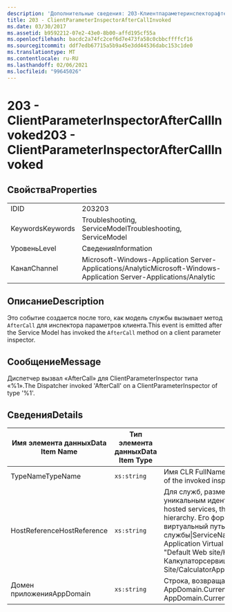 ```yaml
---
description: 'Дополнительные сведения: 203-Клиентпараметеринспекторафтеркаллинвокед'
title: 203 - ClientParameterInspectorAfterCallInvoked
ms.date: 03/30/2017
ms.assetid: b9592212-07e2-43e0-8b00-affd195cf55a
ms.openlocfilehash: bacdc2a74fc2cef6d7e473fa58c0cbbcffffcf16
ms.sourcegitcommit: ddf7edb67715a5b9a45e3dd44536dabc153c1de0
ms.translationtype: MT
ms.contentlocale: ru-RU
ms.lasthandoff: 02/06/2021
ms.locfileid: "99645026"
---
```

# <a name="203---clientparameterinspectoraftercallinvoked"></a><span data-ttu-id="b1b78-103">203 - ClientParameterInspectorAfterCallInvoked</span><span class="sxs-lookup"><span data-stu-id="b1b78-103">203 - ClientParameterInspectorAfterCallInvoked</span></span>

## <a name="properties"></a><span data-ttu-id="b1b78-104">Свойства</span><span class="sxs-lookup"><span data-stu-id="b1b78-104">Properties</span></span>  
  
|||  
|-|-|  
|<span data-ttu-id="b1b78-105">ID</span><span class="sxs-lookup"><span data-stu-id="b1b78-105">ID</span></span>|<span data-ttu-id="b1b78-106">203</span><span class="sxs-lookup"><span data-stu-id="b1b78-106">203</span></span>|  
|<span data-ttu-id="b1b78-107">Keywords</span><span class="sxs-lookup"><span data-stu-id="b1b78-107">Keywords</span></span>|<span data-ttu-id="b1b78-108">Troubleshooting, ServiceModel</span><span class="sxs-lookup"><span data-stu-id="b1b78-108">Troubleshooting, ServiceModel</span></span>|  
|<span data-ttu-id="b1b78-109">Уровень</span><span class="sxs-lookup"><span data-stu-id="b1b78-109">Level</span></span>|<span data-ttu-id="b1b78-110">Сведения</span><span class="sxs-lookup"><span data-stu-id="b1b78-110">Information</span></span>|  
|<span data-ttu-id="b1b78-111">Канал</span><span class="sxs-lookup"><span data-stu-id="b1b78-111">Channel</span></span>|<span data-ttu-id="b1b78-112">Microsoft-Windows-Application Server-Applications/Analytic</span><span class="sxs-lookup"><span data-stu-id="b1b78-112">Microsoft-Windows-Application Server-Applications/Analytic</span></span>|  
  
## <a name="description"></a><span data-ttu-id="b1b78-113">Описание</span><span class="sxs-lookup"><span data-stu-id="b1b78-113">Description</span></span>  

 <span data-ttu-id="b1b78-114">Это событие создается после того, как модель службы вызывает метод `AfterCall` для инспектора параметров клиента.</span><span class="sxs-lookup"><span data-stu-id="b1b78-114">This event is emitted after the Service Model has invoked the `AfterCall` method on a client parameter inspector.</span></span>  
  
## <a name="message"></a><span data-ttu-id="b1b78-115">Сообщение</span><span class="sxs-lookup"><span data-stu-id="b1b78-115">Message</span></span>  

 <span data-ttu-id="b1b78-116">Диспетчер вызвал «AfterCall» для ClientParameterInspector типа «%1».</span><span class="sxs-lookup"><span data-stu-id="b1b78-116">The Dispatcher invoked 'AfterCall' on a ClientParameterInspector of type '%1'.</span></span>  
  
## <a name="details"></a><span data-ttu-id="b1b78-117">Сведения</span><span class="sxs-lookup"><span data-stu-id="b1b78-117">Details</span></span>  
  
|<span data-ttu-id="b1b78-118">Имя элемента данных</span><span class="sxs-lookup"><span data-stu-id="b1b78-118">Data Item Name</span></span>|<span data-ttu-id="b1b78-119">Тип элемента данных</span><span class="sxs-lookup"><span data-stu-id="b1b78-119">Data Item Type</span></span>|<span data-ttu-id="b1b78-120">Описание</span><span class="sxs-lookup"><span data-stu-id="b1b78-120">Description</span></span>|  
|--------------------|--------------------|-----------------|  
|<span data-ttu-id="b1b78-121">TypeName</span><span class="sxs-lookup"><span data-stu-id="b1b78-121">TypeName</span></span>|`xs:string`|<span data-ttu-id="b1b78-122">Имя CLR FullName типа вызванного инспектора.</span><span class="sxs-lookup"><span data-stu-id="b1b78-122">The CLR FullName of the invoked inspector's type.</span></span>|  
|<span data-ttu-id="b1b78-123">HostReference</span><span class="sxs-lookup"><span data-stu-id="b1b78-123">HostReference</span></span>|`xs:string`|<span data-ttu-id="b1b78-124">Для служб, размещенных на веб-узле, это поле является уникальным идентификатором службы в веб-иерархии.</span><span class="sxs-lookup"><span data-stu-id="b1b78-124">For Web-hosted services, this field uniquely identifies the service in the Web hierarchy.</span></span> <span data-ttu-id="b1b78-125">Его формат определяется как "имя веб-сайта виртуальный путь к приложению&#124;виртуальный путь службы&#124;ServiceName".</span><span class="sxs-lookup"><span data-stu-id="b1b78-125">Its format is defined as 'Web Site Name Application Virtual Path&#124;Service Virtual Path&#124;ServiceName'.</span></span> <span data-ttu-id="b1b78-126">Пример: "Default Web site/Калкулатораппликатион&#124;/Калкулаторсервице.СВК&#124;CalculatorService".</span><span class="sxs-lookup"><span data-stu-id="b1b78-126">Example: 'Default Web Site/CalculatorApplication&#124;/CalculatorService.svc&#124;CalculatorService'.</span></span>|  
|<span data-ttu-id="b1b78-127">Домен приложения</span><span class="sxs-lookup"><span data-stu-id="b1b78-127">AppDomain</span></span>|`xs:string`|<span data-ttu-id="b1b78-128">Строка, возвращаемая AppDomain.CurrentDomain.FriendlyName.</span><span class="sxs-lookup"><span data-stu-id="b1b78-128">The string returned by AppDomain.CurrentDomain.FriendlyName.</span></span>|
